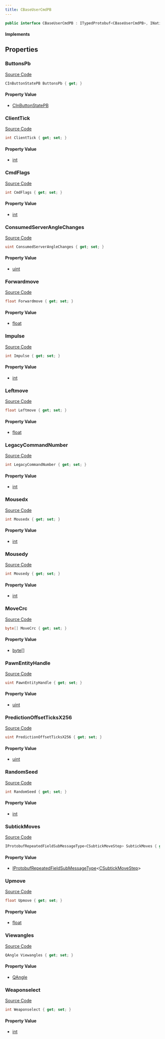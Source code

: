 ```yaml
---
title: CBaseUserCmdPB
---
```


```csharp
public interface CBaseUserCmdPB : ITypedProtobuf<CBaseUserCmdPB>, INativeHandle
```

#### Implements

## Properties

### ButtonsPb

[Source Code](https://github.com/swiftly-solution/swiftlys2/blob/main/managed/src/SwiftlyS2.Generated/Protobufs/Interfaces/CBaseUserCmdPB.cs#L22)

```csharp
CInButtonStatePB ButtonsPb { get; }
```

#### Property Value

- [CInButtonStatePB](/docs/api/shared/protobufdefinitions/cinbuttonstatepb)

### ClientTick

[Source Code](https://github.com/swiftly-solution/swiftlys2/blob/main/managed/src/SwiftlyS2.Generated/Protobufs/Interfaces/CBaseUserCmdPB.cs#L16)

```csharp
int ClientTick { get; set; }
```

#### Property Value

- [int](https://learn.microsoft.com/dotnet/api/system.int32)

### CmdFlags

[Source Code](https://github.com/swiftly-solution/swiftlys2/blob/main/managed/src/SwiftlyS2.Generated/Protobufs/Interfaces/CBaseUserCmdPB.cs#L64)

```csharp
int CmdFlags { get; set; }
```

#### Property Value

- [int](https://learn.microsoft.com/dotnet/api/system.int32)

### ConsumedServerAngleChanges

[Source Code](https://github.com/swiftly-solution/swiftlys2/blob/main/managed/src/SwiftlyS2.Generated/Protobufs/Interfaces/CBaseUserCmdPB.cs#L61)

```csharp
uint ConsumedServerAngleChanges { get; set; }
```

#### Property Value

- [uint](https://learn.microsoft.com/dotnet/api/system.uint32)

### Forwardmove

[Source Code](https://github.com/swiftly-solution/swiftlys2/blob/main/managed/src/SwiftlyS2.Generated/Protobufs/Interfaces/CBaseUserCmdPB.cs#L28)

```csharp
float Forwardmove { get; set; }
```

#### Property Value

- [float](https://learn.microsoft.com/dotnet/api/system.single)

### Impulse

[Source Code](https://github.com/swiftly-solution/swiftlys2/blob/main/managed/src/SwiftlyS2.Generated/Protobufs/Interfaces/CBaseUserCmdPB.cs#L37)

```csharp
int Impulse { get; set; }
```

#### Property Value

- [int](https://learn.microsoft.com/dotnet/api/system.int32)

### Leftmove

[Source Code](https://github.com/swiftly-solution/swiftlys2/blob/main/managed/src/SwiftlyS2.Generated/Protobufs/Interfaces/CBaseUserCmdPB.cs#L31)

```csharp
float Leftmove { get; set; }
```

#### Property Value

- [float](https://learn.microsoft.com/dotnet/api/system.single)

### LegacyCommandNumber

[Source Code](https://github.com/swiftly-solution/swiftlys2/blob/main/managed/src/SwiftlyS2.Generated/Protobufs/Interfaces/CBaseUserCmdPB.cs#L13)

```csharp
int LegacyCommandNumber { get; set; }
```

#### Property Value

- [int](https://learn.microsoft.com/dotnet/api/system.int32)

### Mousedx

[Source Code](https://github.com/swiftly-solution/swiftlys2/blob/main/managed/src/SwiftlyS2.Generated/Protobufs/Interfaces/CBaseUserCmdPB.cs#L46)

```csharp
int Mousedx { get; set; }
```

#### Property Value

- [int](https://learn.microsoft.com/dotnet/api/system.int32)

### Mousedy

[Source Code](https://github.com/swiftly-solution/swiftlys2/blob/main/managed/src/SwiftlyS2.Generated/Protobufs/Interfaces/CBaseUserCmdPB.cs#L49)

```csharp
int Mousedy { get; set; }
```

#### Property Value

- [int](https://learn.microsoft.com/dotnet/api/system.int32)

### MoveCrc

[Source Code](https://github.com/swiftly-solution/swiftlys2/blob/main/managed/src/SwiftlyS2.Generated/Protobufs/Interfaces/CBaseUserCmdPB.cs#L58)

```csharp
byte[] MoveCrc { get; set; }
```

#### Property Value

- [byte](https://learn.microsoft.com/dotnet/api/system.byte)[]

### PawnEntityHandle

[Source Code](https://github.com/swiftly-solution/swiftlys2/blob/main/managed/src/SwiftlyS2.Generated/Protobufs/Interfaces/CBaseUserCmdPB.cs#L52)

```csharp
uint PawnEntityHandle { get; set; }
```

#### Property Value

- [uint](https://learn.microsoft.com/dotnet/api/system.uint32)

### PredictionOffsetTicksX256

[Source Code](https://github.com/swiftly-solution/swiftlys2/blob/main/managed/src/SwiftlyS2.Generated/Protobufs/Interfaces/CBaseUserCmdPB.cs#L19)

```csharp
uint PredictionOffsetTicksX256 { get; set; }
```

#### Property Value

- [uint](https://learn.microsoft.com/dotnet/api/system.uint32)

### RandomSeed

[Source Code](https://github.com/swiftly-solution/swiftlys2/blob/main/managed/src/SwiftlyS2.Generated/Protobufs/Interfaces/CBaseUserCmdPB.cs#L43)

```csharp
int RandomSeed { get; set; }
```

#### Property Value

- [int](https://learn.microsoft.com/dotnet/api/system.int32)

### SubtickMoves

[Source Code](https://github.com/swiftly-solution/swiftlys2/blob/main/managed/src/SwiftlyS2.Generated/Protobufs/Interfaces/CBaseUserCmdPB.cs#L55)

```csharp
IProtobufRepeatedFieldSubMessageType<CSubtickMoveStep> SubtickMoves { get; }
```

#### Property Value

- [IProtobufRepeatedFieldSubMessageType](/docs/api/shared/netmessages/iprotobufrepeatedfieldsubmessagetype-1)<[CSubtickMoveStep](/docs/api/shared/protobufdefinitions/csubtickmovestep)>

### Upmove

[Source Code](https://github.com/swiftly-solution/swiftlys2/blob/main/managed/src/SwiftlyS2.Generated/Protobufs/Interfaces/CBaseUserCmdPB.cs#L34)

```csharp
float Upmove { get; set; }
```

#### Property Value

- [float](https://learn.microsoft.com/dotnet/api/system.single)

### Viewangles

[Source Code](https://github.com/swiftly-solution/swiftlys2/blob/main/managed/src/SwiftlyS2.Generated/Protobufs/Interfaces/CBaseUserCmdPB.cs#L25)

```csharp
QAngle Viewangles { get; set; }
```

#### Property Value

- [QAngle](/docs/api/shared/natives/qangle)

### Weaponselect

[Source Code](https://github.com/swiftly-solution/swiftlys2/blob/main/managed/src/SwiftlyS2.Generated/Protobufs/Interfaces/CBaseUserCmdPB.cs#L40)

```csharp
int Weaponselect { get; set; }
```

#### Property Value

- [int](https://learn.microsoft.com/dotnet/api/system.int32)

